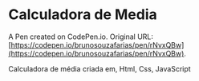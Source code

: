 # Calculadora de Media

A Pen created on CodePen.io. Original URL: [https://codepen.io/brunosouzafarias/pen/rNvxQBw](https://codepen.io/brunosouzafarias/pen/rNvxQBw).

Calculadora de média criada em, Html, Css, JavaScript